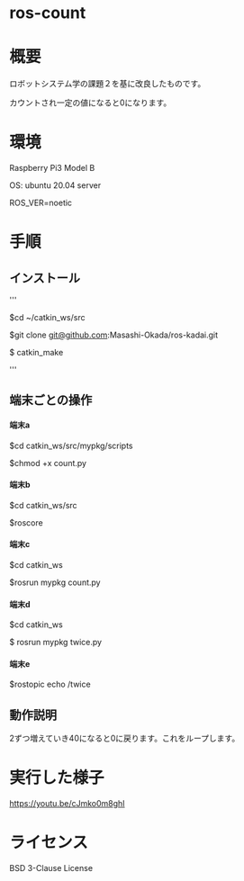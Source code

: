 # ros-count
# 概要
ロボットシステム学の課題２を基に改良したものです。

カウントされ一定の値になると0になります。

# 環境
Raspberry Pi3 Model B

OS: ubuntu 20.04 server

ROS_VER=noetic

# 手順
## インストール

'''

$cd ~/catkin_ws/src

$git clone git@github.com:Masashi-Okada/ros-kadai.git

$ catkin_make

'''


## 端末ごとの操作
#### 端末a

$cd catkin_ws/src/mypkg/scripts

$chmod +x count.py 

#### 端末b

$cd catkin_ws/src

$roscore

#### 端末c

$cd catkin_ws

$rosrun mypkg count.py

#### 端末d

$cd catkin_ws

$ rosrun mypkg twice.py

#### 端末e

$rostopic echo /twice

## 動作説明
2ずつ増えていき40になると0に戻ります。これをループします。

# 実行した様子
https://youtu.be/cJmko0m8ghI
# ライセンス
BSD 3-Clause License

